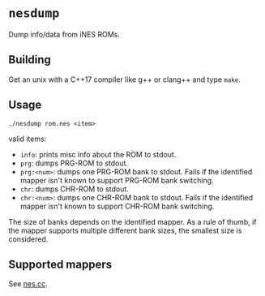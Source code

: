 # `nesdump`

Dump info/data from iNES ROMs.

## Building

Get an unix with a C++17 compiler like g++ or clang++ and type `make`.

## Usage

    ./nesdump rom.nes <item>

valid items:

- `info`: prints misc info about the ROM to stdout.
- `prg`: dumps PRG-ROM to stdout.
- `prg:<num>`: dumps one PRG-ROM bank to stdout. Fails if the identified mapper isn't known to support PRG-ROM bank switching.
- `chr`: dumps CHR-ROM to stdout.
- `chr:<num>`: dumps one CHR-ROM bank to stdout. Fails if the identified mapper isn't known to support CHR-ROM bank switching.

The size of banks depends on the identified mapper. As a rule of thumb, if the mapper supports multiple different bank sizes, the smallest size is considered.

## Supported mappers

See [nes.cc](./nes.cc).
